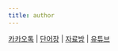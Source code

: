 ```yaml
---
title: author
---
```


[카카오톡](http://pf.kakao.com/_WTkwC) | [단어장](https://www.facebook.com/bearlingoapp) | [자료방](https://reddit.com/r/bearlingo) | [유튜브](https://www.youtube.com/channel/UC95zN8_YJDZFk99aZodJrvw/)
